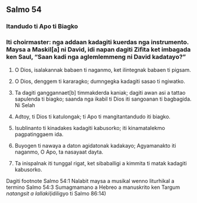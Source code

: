 Salmo 54
--------

### Itandudo ti Apo ti Biagko

### Iti choirmaster: nga addaan kadagiti kuerdas nga instrumento. Maysa a Maskil[a] ni David, idi napan dagiti Zifita ket imbagada ken Saul, “Saan kadi nga aglemlemmeng ni David kadatayo?”

1. O Dios, isalakannak babaen ti naganmo, ket ilintegnak babaen ti pigsam.
2. O Dios, denggem ti kararagko;
   dumngegka kadagiti sasao ti ngiwatko.

3. Ta dagiti ganggannaet[b] timmakderda kaniak;
   dagiti awan asi a tattao sapulenda ti biagko;
   saanda nga ikabil ti Dios iti sangoanan ti bagbagida. Ni Selah

4. Adtoy, ti Dios ti katulongak;
   ti Apo ti mangitantandudo iti biagko.
5. Isublinanto ti kinadakes kadagiti kabusorko;
   iti kinamatalekmo pagpatinggaem ida.

6. Buyogen ti nawaya a daton agidatonak kadakayo;
   Agyamanakto iti naganmo, O Apo, ta nasayaat dayta.
7. Ta inispalnak iti tunggal rigat, ket sibaballigi a kimmita ti matak kadagiti kabusorko.

Dagiti footnote
Salmo 54:1 Nalabit maysa a musikal wenno liturhikal a termino
Salmo 54:3 Sumagmamano a Hebreo a manuskrito ken Targum *natangsit a lallaki*(idiligyo ti Salmo 86:14)